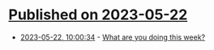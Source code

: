 # [Published on 2023-05-22](index.md)

* [2023-05-22, 10:00:34](https://lobste.rs/s/s8p9pg/what_are_you_doing_this_week) - [What are you doing this week?](https://lobste.rs/s/s8p9pg/what_are_you_doing_this_week)

